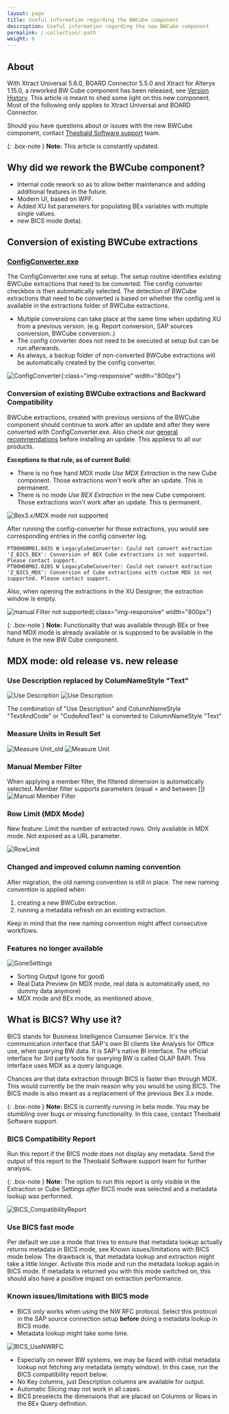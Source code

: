 ```yaml
---
layout: page
title: Useful information regarding the BWCube component
description: Useful information regarding the new BWCube component
permalink: /:collection/:path
weight: 6
---
```



## About
With Xtract Universal 5.6.0, BOARD Connector 5.5.0 and Xtract for Alteryx 1.15.0, a reworked BW Cube component has been released, see [Version History](https://kb.theobald-software.com/version-history). This article is meant to shed some light on this new component. Most of the following only applies to Xtract Universal and BOARD Connector.

Should you have questions about or issues with the new BWCube component, contact [Theobald Software support](https://support.theobald-software.com) team.

{: .box-note }
**Note:** This article is constantly updated.

## Why did we rework the BWCube component?
- Internal code rework so as to allow better maintenance and adding additional features in the future.
- Modern UI, based on WPF.
- Added XU list parameters for populating BEx variables with multiple single values.
- new BICS mode (beta).


## Conversion of existing BWCube extractions 
### [ConfigConverter.exe](https://help.theobald-software.com/en/xtract-universal/introduction/installation-and-update#upgrading-major-releases---configconverter)
The ConfigConverter.exe runs at setup. The setup routine identifies existing BWCube extractions that need to be converted. The config converter checkbox is then automatically selected. The detection of BWCube extractions that need to be converted is based on whether the config.xml is available in the extractions folder of BWCube extractions.

- Multiple conversions can take place at the same time when updating XU from a previous version. (e.g. Report conversion, SAP sources conversion, BWCube conversion..)
- The config converter does not need to be executed at setup but can be run afterwards.
- As always, a backup folder of non-converted BWCube extractions will be automatically created by the config converter.


![ConfigConverter](/img/contents/NewBWCube_ConfigConverter.png){:class="img-responsive" width="800px"}


### Conversion of existing BWCube extractions and Backward Compatibility 
BWCube extractions, created with previous versions of the BWCube component should continue to work after an update and after they were converted with ConfigConverter.exe.
Also check our [general recommendations](https://help.theobald-software.com/en/xtract-universal/introduction/installation-and-update#new-installation-and-update) before installing an update. This appliess to all our products.


**Exceptions to that rule, as of current Build:**
- There is no free hand MDX mode *Use MDX Extraction* in the new Cube component. Those extractions won't work after an update. This is permanent.
- There is no mode *Use BEX Extraction* in the new Cube component. Those extractions won't work after an update. This is permanent.

![Bex3.x/MDX mode not supported](/img/contents/NewBWCube_UnsupportedModes.png)

After running the config-converter for those extractions, you would see corresponding entries in the config converter log.

```
PT00H00M01.843S W LegacyCubeConverter: Could not convert extraction 'Z_BICS_BEX': Conversion of BEX Cube extractions is not supported. Please contact support.
PT00H00M02.028S W LegacyCubeConverter: Could not convert extraction 'Z_BICS_MDX': Conversion of Cube extractions with custom MDX is not supported. Please contact support.
```

Also, when opening the extractions in the XU Designer, the extraction window is empty.

![manual Filter not supported](/img/contents/NewBWCube_FailedConversion.png){:class="img-responsive" width="800px"}


{: .box-note }
**Note:**  Functionality that was available through BEx or free hand MDX mode is already available or is supposed to be available in the future in the new BW Cube component.



## MDX mode: old release vs. new release

### Use Description replaced by ColumNameStyle "Text"

![Use Description](/img/contents/NewBWCube_UseDescription.png)
![Use Description](/img/contents/NewBWCube_ColumNameStyle_Text.png)

The combination of "Use Description" and ColumnNameStyle "TextAndCode" or "CodeAndText" is converted to ColumnNameStyle "Text"

### Measure Units in Result Set

![Measure Unit_old](/img/contents/NewBWCube_MeasureUnit_old.png)
![Measure Unit](/img/contents/NewBWCube_MeasureUnit.png)

### Manual Member Filter
When applying a member filter, the filtered dimension is automatically selected.
Member filter supports parameters (equal = and between [])
![Manual Member Filter](/img/contents/NewBWCube_Manual_Filter.png)


### Row Limit (MDX Mode)
New feature: Limit the number of extracted rows. Only available in MDX mode. Not exposed as a URL parameter.

![RowLimit](/img/contents/NewBWCube_RowLimit.png)

### Changed and improved column naming convention
After migration, the old naming convention is still in place.
The new naming convention is applied when:
1. creating a new BWCube extraction.
2. running a metadata refresh on an existing extraction.

Keep in mind that the new naming convention might affect consecutive workflows.


### Features no longer available
![GoneSettings](/img/contents/NewBWCube_GoneSettings.png)

- Sorting Output (gone for good)
- Real Data Preview (in MDX mode, real data is automatically used, no dummy data anymore)
- MDX mode and BEx mode, as mentioned above.



## What is BICS? Why use it?

BICS stands for Business Intelligence Consumer Service. It's the communication interface that SAP's own BI clients like Analysis for Office use, when querying BW data. It is SAP's native BI interface. The official interface for 3rd party tools for querying BW is called OLAP BAPI. This interface uses MDX as a query language. 

Chances are that data extraction through BICS is faster than through MDX. This would currently be the main reason why you would be using BICS.
The BICS mode is also meant as a replacement of the previous Bex 3.x mode.

{: .box-note }
**Note:**  BICS is currently running in beta mode. You may be stumbling over bugs or missing functionality. In this case, contact Theobald Software support. 



### BICS Compatibility Report
Run this report if the BICS mode does not display any metadata.
Send the output of this report to the Theobald Software support team for further analysis.

{: .box-note }
**Note:** The option to run this report is only visible in the Extraction or Cube Settings *after* BICS mode was selected and a metadata lookup was performed.


![BICS_CompatibilityReport](/img/contents/NewBWCube_BICSCompatibilityReport.png)

### Use BICS fast mode
Per default we use a mode that tries to ensure that metadata lookup actually returns metadata in BICS mode, see Known issues/limitations with BICS mode below. The drawback is, that metadata lookup and extraction might take a little longer.
Activate this mode and run the metadata lookup again in BICS mode. If metadata is returned you with this mode switched on, this should also have a positive impact on extraction performance.

### Known issues/limitations with BICS mode

- BICS only works when using the NW RFC protocol. Select this protocol in the SAP source connection setup **before** doing a metadata lookup in BICS mode.
- Metadata lookup might take some time.

![BICS_UseNWRFC](/img/contents/NewBWCube_BICS_UseNWRFC.png)

- Especially on newer BW systems, we may be faced with initial metadata lookup not fetching any metadata (empty window). In this case, run the BICS compatibility report below.
- No Key columns, just Description columns are available for output.
- Automatic Slicing may not work in all cases.
- BICS preselects the dimensions that are placed on Columns or Rows in the BEx Query definition.










